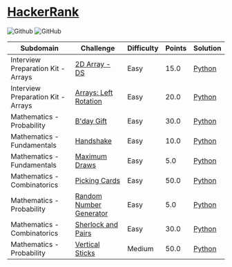 # [HackerRank](https://www.hackerrank.com/)

![Github](https://img.shields.io/badge/languages-python-green.svg?longCache=true&style=for-the-badge)
![GitHub](https://img.shields.io/github/license/mashape/apistatus.svg?style=for-the-badge)

| Subdomain       |  Challenge      | Difficulty      |  Points         | Solution           
|---------------- | --------------- | --------------- | --------------- | -------- |
Interview Preparation Kit - Arrays | [2D Array - DS](https://www.hackerrank.com/challenges/2d-array/problem) | Easy | 15.0 | [Python](./Python/2d-array)
Interview Preparation Kit - Arrays | [Arrays: Left Rotation](https://www.hackerrank.com/challenges/ctci-array-left-rotation/problem) | Easy | 20.0 | [Python](./Python/ctci-array-left-rotation)
Mathematics - Probability       | [B'day Gift](https://www.hackerrank.com/challenges/bday-gift/problem) | Easy | 30.0 | [Python](./Python/bday-gift.py)
Mathematics - Fundamentals      | [Handshake](https://www.hackerrank.com/challenges/handshake/problem) | Easy | 10.0 | [Python](./Python/handshake.py)
Mathematics - Fundamentals      | [Maximum Draws](https://www.hackerrank.com/challenges/maximum-draws/problem) | Easy | 5.0 | [Python](./Python/maximum-draws.py)
Mathematics - Combinatorics     | [Picking Cards](https://www.hackerrank.com/challenges/picking-cards/problem) | Easy | 50.0 | [Python](./Python/picking-cards.py)
Mathematics - Probability       | [Random Number Generator](https://www.hackerrank.com/challenges/random-number-generator/problem) | Easy | 5.0 | [Python](./Python/random-number-generator.py)
Mathematics - Combinatorics     | [Sherlock and Pairs](https://www.hackerrank.com/challenges/sherlock-and-pairs/problem) | Easy | 30.0 | [Python](./Python/sherlock-and-pairs.py)
Mathematics - Probability       | [Vertical Sticks](https://www.hackerrank.com/challenges/vertical-sticks/problem) | Medium | 50.0 | [Python](./Python/vertical-sticks.py)
